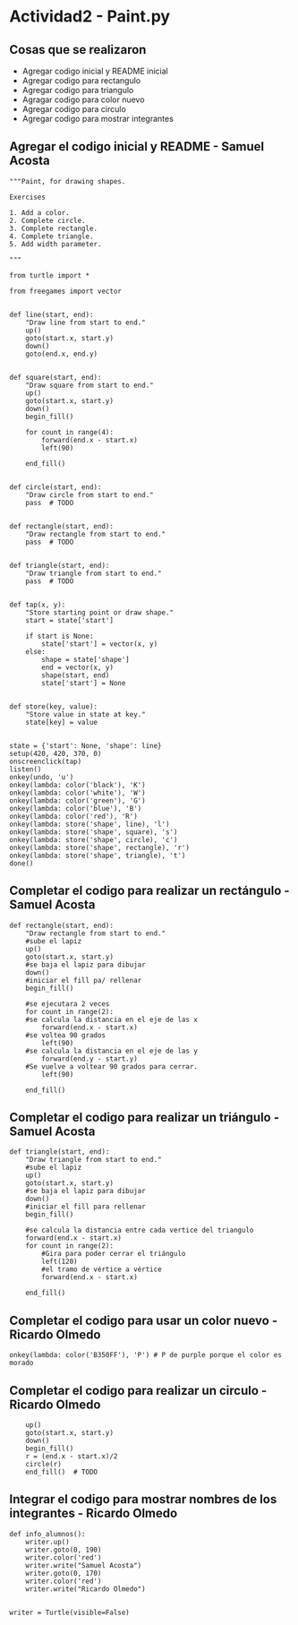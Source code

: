 # Actividad2 - Paint.py
## Cosas que se realizaron
- Agregar codigo inicial y README inicial
- Agregar codigo para rectangulo
- Agregar codigo para triangulo
- Agragar codigo para color nuevo
- Agregar codigo para circulo
- Agregar codigo para mostrar integrantes
## Agregar el codigo inicial y README - Samuel Acosta
```
"""Paint, for drawing shapes.

Exercises

1. Add a color.
2. Complete circle.
3. Complete rectangle.
4. Complete triangle.
5. Add width parameter.

"""

from turtle import *

from freegames import vector


def line(start, end):
    "Draw line from start to end."
    up()
    goto(start.x, start.y)
    down()
    goto(end.x, end.y)


def square(start, end):
    "Draw square from start to end."
    up()
    goto(start.x, start.y)
    down()
    begin_fill()

    for count in range(4):
        forward(end.x - start.x)
        left(90)

    end_fill()


def circle(start, end):
    "Draw circle from start to end."
    pass  # TODO


def rectangle(start, end):
    "Draw rectangle from start to end."
    pass  # TODO


def triangle(start, end):
    "Draw triangle from start to end."
    pass  # TODO


def tap(x, y):
    "Store starting point or draw shape."
    start = state['start']

    if start is None:
        state['start'] = vector(x, y)
    else:
        shape = state['shape']
        end = vector(x, y)
        shape(start, end)
        state['start'] = None


def store(key, value):
    "Store value in state at key."
    state[key] = value


state = {'start': None, 'shape': line}
setup(420, 420, 370, 0)
onscreenclick(tap)
listen()
onkey(undo, 'u')
onkey(lambda: color('black'), 'K')
onkey(lambda: color('white'), 'W')
onkey(lambda: color('green'), 'G')
onkey(lambda: color('blue'), 'B')
onkey(lambda: color('red'), 'R')
onkey(lambda: store('shape', line), 'l')
onkey(lambda: store('shape', square), 's')
onkey(lambda: store('shape', circle), 'c')
onkey(lambda: store('shape', rectangle), 'r')
onkey(lambda: store('shape', triangle), 't')
done()
```
## Completar el codigo para realizar un rectángulo - Samuel Acosta
```
def rectangle(start, end):
    "Draw rectangle from start to end."
    #sube el lapiz
    up()
    goto(start.x, start.y)
    #se baja el lapiz para dibujar
    down()
    #iniciar el fill pa/ rellenar
    begin_fill()
    
    #se ejecutara 2 veces
    for count in range(2):
    #se calcula la distancia en el eje de las x
        forward(end.x - start.x)
    #se voltea 90 grados
        left(90)
    #se calcula la distancia en el eje de las y
        forward(end.y - start.y)
    #Se vuelve a voltear 90 grados para cerrar.
        left(90)
    
    end_fill()
```
## Completar el codigo para realizar un triángulo - Samuel Acosta
```
def triangle(start, end):
    "Draw triangle from start to end."
    #sube el lapiz
    up()
    goto(start.x, start.y)
    #se baja el lapiz para dibujar
    down()
    #iniciar el fill para rellenar
    begin_fill()
    
    #se calcula la distancia entre cada vertice del triangulo
    forward(end.x - start.x)
    for count in range(2):
        #Gira para poder cerrar el triángulo
        left(120)
        #el tramo de vértice a vértice
        forward(end.x - start.x)
    
    end_fill()
```
## Completar el codigo para usar un color nuevo - Ricardo Olmedo
```
onkey(lambda: color('B350FF'), 'P') # P de purple porque el color es morado
```

## Completar el codigo para realizar un circulo - Ricardo Olmedo
```
    up()
    goto(start.x, start.y)
    down()
    begin_fill()
    r = (end.x - start.x)/2
    circle(r)
    end_fill()  # TODO
```
## Integrar el codigo para mostrar nombres de los integrantes - Ricardo Olmedo
```
def info_alumnos():
    writer.up()
    writer.goto(0, 190)
    writer.color('red')
    writer.write("Samuel Acosta")
    writer.goto(0, 170)
    writer.color('red')
    writer.write("Ricardo Olmedo")
    
    
writer = Turtle(visible=False)
```
